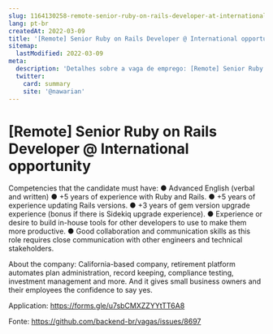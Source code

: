 ```yaml
---
slug: 1164130258-remote-senior-ruby-on-rails-developer-at-international-opportunity
lang: pt-br
createdAt: 2022-03-09
title: '[Remote] Senior Ruby on Rails Developer @ International opportunity - Vaga de Emprego'
sitemap:
  lastModified: 2022-03-09
meta:
  description: 'Detalhes sobre a vaga de emprego: [Remote] Senior Ruby on Rails Developer @ International opportunity'
  twitter:
    card: summary
    site: '@nawarian'
---
```


# [Remote] Senior Ruby on Rails Developer @ International opportunity

Competencies that the candidate must have:
● Advanced English (verbal and written)
● +5 years of experience with Ruby and Rails.
● +5 years of experience updating Rails versions.
● +3 years of gem version upgrade experience (bonus if there is Sidekiq upgrade experience).
● Experience or desire to build in-house tools for other developers to use to make them more productive.
● Good collaboration and communication skills as this role requires close communication with other engineers and technical stakeholders.

About the company:
California-based company, retirement platform automates plan administration, record keeping, compliance testing, investment management and more. And it gives small business owners and their employees the confidence to say yes.

Application: https://forms.gle/u7sbCMXZZYYtTT6A8

Fonte: https://github.com/backend-br/vagas/issues/8697
